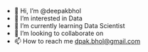 - 👋 Hi, I’m @deepakbhol
- 👀 I’m interested in Data
- 🌱 I’m currently learning Data Scientist
- 💞️ I’m looking to collaborate on 
- 📫 How to reach me dpak.bhol@gmail.com

<!---
deepakbhol/deepakbhol is a ✨ special ✨ repository because its `README.md` (this file) appears on your GitHub profile.
You can click the Preview link to take a look at your changes.
--->
